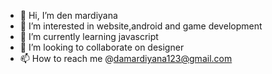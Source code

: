 - 👋 Hi, I’m den mardiyana
- 👀 I’m interested in website,android and game development
- 🌱 I’m currently learning javascript
- 💞️ I’m looking to collaborate on designer
- 📫 How to reach me @damardiyana123@gmail.com

<!---
Denmard123/Denmard123 is a ✨ special ✨ repository because its `README.md` (this file) appears on your GitHub profile.
You can click the Preview link to take a look at your changes.
--->

